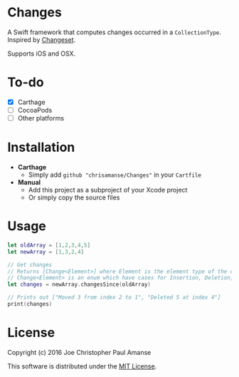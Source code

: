 # Changes
A Swift framework that computes changes occurred in a `CollectionType`. Inspired by [Changeset](https://github.com/ostestlag/Changeset).

Supports iOS and OSX.

# To-do

- [x] Carthage
- [ ] CocoaPods
- [ ] Other platforms

# Installation

- **Carthage**
  - Simply add `github "chrisamanse/Changes"` in your `Cartfile`
- **Manual**
  - Add this project as a subproject of your Xcode project
  - Or simply copy the source files

# Usage

```swift
let oldArray = [1,2,3,4,5]
let newArray = [1,3,2,4]

// Get changes
// Returns [Change<Element>] where Element is the element type of the collection
// Change<Element> is an enum which have cases for Insertion, Deletion, Substitution, and Move
let changes = newArray.changesSince(oldArray)

// Prints out ["Moved 3 from index 2 to 1", "Deleted 5 at index 4"]
print(changes)


```

# License

Copyright (c) 2016 Joe Christopher Paul Amanse

This software is distributed under the [MIT License](./LICENSE).
